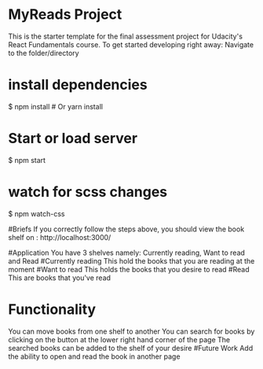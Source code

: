 # MyReads Project

This is the starter template for the final assessment project for Udacity's React Fundamentals course. 
To get started developing right away: 
Navigate to the folder/directory

# install dependencies
$ npm install # Or yarn install

# Start or load server
$ npm start

# watch for scss changes
$ npm watch-css

#Briefs
If you correctly follow the steps above, you should view the book shelf on : http://localhost:3000/

#Application 
You have 3 shelves namely: Currently reading, Want to read and Read
#Currently reading
This hold the books that you are reading at the moment
#Want to read
This holds the books that you desire to read
#Read
This are books that you've read
# Functionality
You can move books from one shelf to another
You can search for books by clicking on the button at the lower right hand corner of the page
The searched books can be added to the shelf of your desire
#Future Work
Add the ability to open and read the book in another page
